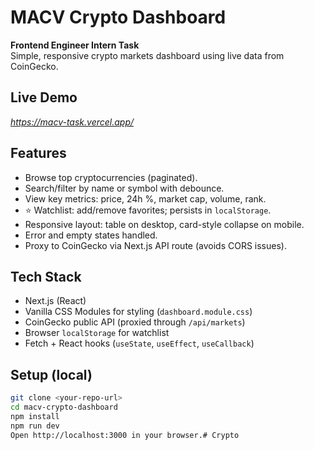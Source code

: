 # MACV Crypto Dashboard

**Frontend Engineer Intern Task**  
Simple, responsive crypto markets dashboard using live data from CoinGecko.

## Live Demo

*https://macv-task.vercel.app/*

## Features

- Browse top cryptocurrencies (paginated).  
- Search/filter by name or symbol with debounce.  
- View key metrics: price, 24h %, market cap, volume, rank.  
- ⭐ Watchlist: add/remove favorites; persists in `localStorage`.  
- Responsive layout: table on desktop, card-style collapse on mobile.  
- Error and empty states handled.  
- Proxy to CoinGecko via Next.js API route (avoids CORS issues).

## Tech Stack

- Next.js (React)  
- Vanilla CSS Modules for styling (`dashboard.module.css`)  
- CoinGecko public API (proxied through `/api/markets`)  
- Browser `localStorage` for watchlist  
- Fetch + React hooks (`useState`, `useEffect`, `useCallback`)

## Setup (local)

```bash
git clone <your-repo-url>
cd macv-crypto-dashboard
npm install
npm run dev
Open http://localhost:3000 in your browser.#   C r y p t o 
 
 
